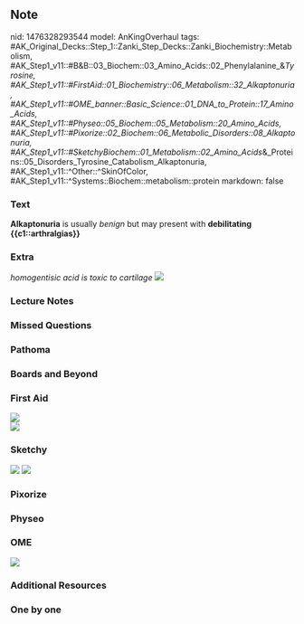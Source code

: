 ## Note
nid: 1476328293544
model: AnKingOverhaul
tags: #AK_Original_Decks::Step_1::Zanki_Step_Decks::Zanki_Biochemistry::Metabolism, #AK_Step1_v11::#B&B::03_Biochem::03_Amino_Acids::02_Phenylalanine_&_Tyrosine, #AK_Step1_v11::#FirstAid::01_Biochemistry::06_Metabolism::32_Alkaptonuria, #AK_Step1_v11::#OME_banner::Basic_Science::01_DNA_to_Protein::17_Amino_Acids, #AK_Step1_v11::#Physeo::05_Biochem::05_Metabolism::20_Amino_Acids, #AK_Step1_v11::#Pixorize::02_Biochem::06_Metabolic_Disorders::08_Alkaptonuria, #AK_Step1_v11::#SketchyBiochem::01_Metabolism::02_Amino_Acids_&_Proteins::05_Disorders_Tyrosine_Catabolism_Alkaptonuria, #AK_Step1_v11::^Other::^SkinOfColor, #AK_Step1_v11::^Systems::Biochem::metabolism::protein
markdown: false

### Text
<div>
  <b>Alkaptonuria</b> is usually <i>benign</i> but may present with
  <b>debilitating {{c1::arthralgias}}</b>
</div>

### Extra
<i>homogentisic acid is toxic to cartilage</i> <img src=
"paste-2f7697a85c3b4745d828bd3f1a0c5552e1b2a13f.png">

### Lecture Notes


### Missed Questions


### Pathoma


### Boards and Beyond


### First Aid
<img src="tmpKXcS5e.png">
<div><img src="paste-25739739005608.jpg"></div>

### Sketchy
<img src="Screen%20Shot%202021-01-07%20at%2015.14.12.jpg">
<img src="Screen%20Shot%202021-01-07%20at%2015.14.22.jpg">

### Pixorize


### Physeo


### OME
<div class="ome-widget">
  <a href=
  "https://onlinemeded.org/spa/dna-to-protein/amino-acids/acquire?ref=anki">
  <img src="_OME_AnkiFlashcards_Lesson_3.png"></a>
</div>

### Additional Resources


### One by one

